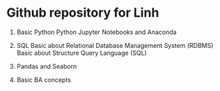 # Github repository for Linh
1. Basic Python
Python
Jupyter Notebooks and Anaconda

2. SQL
Basic about Relational Database Management System (RDBMS)
Basic about Structure Query Language (SQL)

3. Pandas and Seaborn

4. Basic BA concepts
